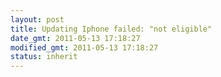 ```yaml
---
layout: post
title: Updating Iphone failed: "not eligible"
date_gmt: 2011-05-13 17:18:27
modified_gmt: 2011-05-13 17:18:27
status: inherit
---
```


